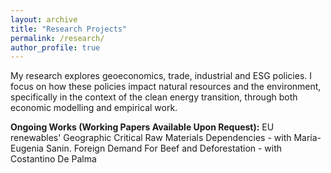 ```yaml
---
layout: archive
title: "Research Projects"
permalink: /research/
author_profile: true
---
```


My research explores geoeconomics, trade, industrial and ESG policies. I focus on how these policies impact natural resources and the environment, specifically in the context of the clean energy transition, through both economic modelling and empirical work.

**Ongoing Works (Working Papers Available Upon Request):**
EU renewables' Geographic Critical Raw Materials Dependencies - with María-Eugenia Sanin.
Foreign Demand For Beef and Deforestation - with Costantino De Palma
